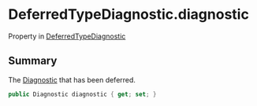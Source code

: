# DeferredTypeDiagnostic.diagnostic

Property in [DeferredTypeDiagnostic](/api/csharp/yarn.compiler.deferredtypediagnostic.md)

## Summary


The  <a href="yarn.compiler.diagnostic.md">Diagnostic</a>  that has been deferred.


```csharp
public Diagnostic diagnostic { get; set; }
```

